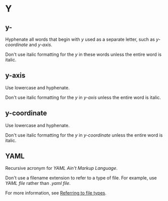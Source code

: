 # Y

## y-

Hyphenate all words that begin with *y* used as a separate letter, such as *y-coordinate* and *y-axis*.

Don't use italic formatting for the *y* in these words unless the entire word is italic.

## y-axis

Use lowercase and hyphenate.

Don't use italic formatting for the *y* in *y-axis* unless the entire word is italic.

## y-coordinate

Use lowercase and hyphenate.

Don't use italic formatting for the *y* in *y-coordinate* unless the entire word is italic.

## YAML

Recursive acronym for *YAML Ain't Markup Language*.

Don't use a filename extension to refer to a type of file. For example, use *YAML file* rather than *.yaml file*.

For more information, see [Referring to file types](//filenames.md).
